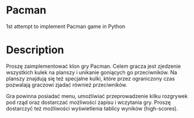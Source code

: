 # Pacman

1st attempt to implement Pacman game in Python

# Description
Proszę zaimplementować klon gry Pacman. Celem gracza jest zjedzenie wszystkich kulek na planszy i unikanie goniących go przeciwników. Na planszy znajdują się też specjalne kulki, które przez ograniczony czas pozwalają graczowi zjadać również przeciwników.

Gra powinna posiadać menu, umożliwiać przeprowadzenie kilku rozgrywek pod rząd oraz dostarczać możliwości zapisu i wczytania gry. Proszę dostarczyć też możliwości wyświetlenia tablicy wyników (high-scores).
